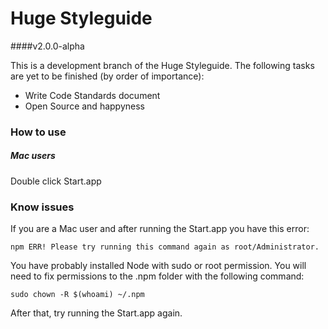 # Huge Styleguide
  
####v2.0.0-alpha

This is a development branch of the Huge Styleguide. The following tasks are yet to be finished (by order of importance):  

- Write Code Standards document
- Open Source and happyness
  

### How to use

##### Mac users
Double click Start.app

### Know issues
If you are a Mac user and after running the Start.app you have this error:

```
npm ERR! Please try running this command again as root/Administrator.
```
You have probably installed Node with sudo or root permission. You will need to fix permissions to the .npm folder with the following command:

```
sudo chown -R $(whoami) ~/.npm
```

After that, try running the Start.app again.